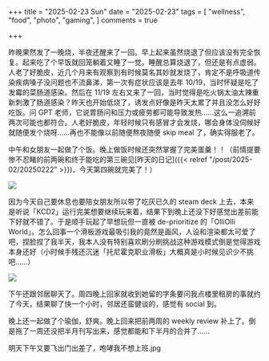 +++
title = "2025-02-23 Sun"
date = "2025-02-23"
tags = [
    "wellness",
    "food",
    "photo",
    "gaming",
]
comments = true

+++

昨晚果然发了一晚烧，半夜还醒来了一回。早上起来虽然烧退了但应该没有完全恢复。起来吃了个早饭就回笼躺着又睡了一觉。睡醒总算烧退了，但还是有点虚弱。人老了好脆皮，近几个月来有观察到有时候莫名其妙就发烧了，肯定不是呼吸道传染疾病嗓子没问题也不流鼻涕，第一次有症状应该是去年 10/19，当时怀疑是吃了发霉的菜肠道感染。然后在 11/19 左右又来了一回，当时觉得是吃火锅太油太辣重新刺激了肠道感染？昨天也开始低烧了，诱发点好像是昨天太累了并且没怎么好好吃饭。问 GPT 老师，它说胃肠问和压力或疲劳都可能导致发热……这么一追溯前两次可能也都符合。人老好脆皮，年轻时候只有感冒才会发烧，哪会身体没伺候好就随便发个烧呀……再也不能像以前随便熬夜随便 skip meal 了，确实得服老了。

中午和女朋友一起做了个饭。晚上做饭时候还突然掌握了完美蛋羹！！（前情提要惨不忍睹的前两碗和终于能吃的第三碗见[昨天的日记]({{< relref "/post/2025-02/20250222" >}})，今天第四碗就完美了！）

![](https://media.douchi.space/douchi/media_attachments/files/114/057/653/500/446/335/original/f6c0a40c892d923c.png)

因为今天自己要休息也要陪女朋友所以带了吃灰已久的 steam deck 上去，本来是听说「KCD2」运行完美想要继续玩来着，结果下到晚上还没下好感觉出差前能下好就不错了。于是顺手玩起了早想玩但一直被 de-prioritize 的「OlliOlli World」。怎么回事一个滑板游戏最吸引我的竟然是画风，人设和渲染都太可爱了吧，捏脸捏了我半天，我本人没有特别喜欢刷分刷挑战这种游戏模式倒是觉得游戏本身还好（小时候手残还沉迷「托尼霍克职业滑板」大概真是小时候见识少不挑吧……）

![](https://media.douchi.space/douchi/media_attachments/files/114/057/642/689/353/683/original/87d7de7bb3371702.jpeg)

下午还跟邻居聊天了。周四晚上回家就收到她留的字条要问我点楼里租房的事就约了今天，结果聊了快一个小时，邻居还蛮健谈的，感觉有 social 到。

晚上还一起做了个瑜伽，舒爽。晚上回来把前两周的 weekly review 补上了。倒是拖了一周还没把半月刊写出来，感觉都能和下半月的合并了……

明天下午又要飞出门出差了，咆哮我不想上班.jpg
